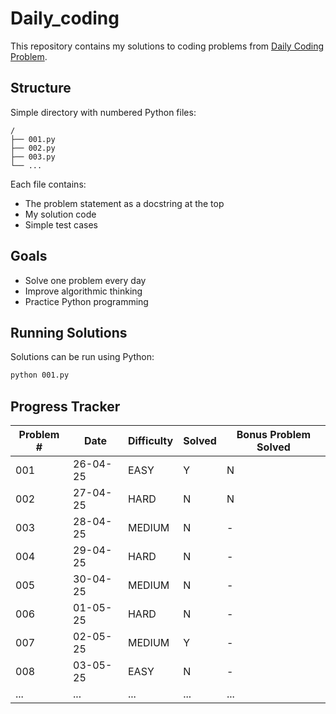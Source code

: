 # Daily_coding

This repository contains my solutions to coding problems from [Daily Coding Problem](https://www.dailycodingproblem.com/).

## Structure

Simple directory with numbered Python files:

```
/
├── 001.py
├── 002.py
├── 003.py 
└── ...
```

Each file contains:
- The problem statement as a docstring at the top
- My solution code
- Simple test cases

## Goals

- Solve one problem every day
- Improve algorithmic thinking
- Practice Python programming

## Running Solutions

Solutions can be run using Python:

```bash
python 001.py
```

## Progress Tracker

| Problem #  | Date       | Difficulty | Solved | Bonus Problem Solved |
|------------|------------|------------|--------|----------------------|
| 001        | 26-04-25   | EASY       | Y      | N                    |
| 002        | 27-04-25   | HARD       | N      | N                    |
| 003        | 28-04-25   | MEDIUM     | N      | -                    |
| 004        | 29-04-25   | HARD       | N      | -                    |
| 005        | 30-04-25   | MEDIUM     | N      | -                    |
| 006        | 01-05-25   | HARD       | N      | -                    |
| 007        | 02-05-25   | MEDIUM     | Y      | -                    |
| 008        | 03-05-25   | EASY       | N      | -                    |
| ...        | ...        | ...        | ...    | ...                  |
